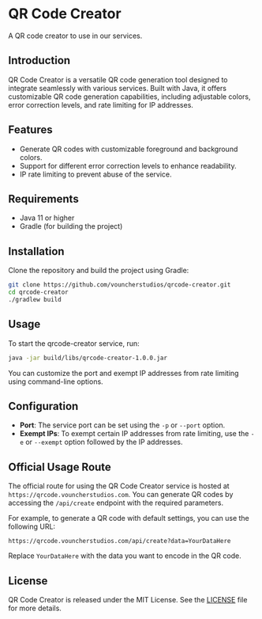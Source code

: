 # QR Code Creator
A QR code creator to use in our services.

## Introduction
QR Code Creator is a versatile QR code generation tool designed to integrate seamlessly with various services. Built with Java, it offers customizable QR code generation capabilities, including adjustable colors, error correction levels, and rate limiting for IP addresses.

## Features
- Generate QR codes with customizable foreground and background colors.
- Support for different error correction levels to enhance readability.
- IP rate limiting to prevent abuse of the service.

## Requirements
- Java 11 or higher
- Gradle (for building the project)

## Installation
Clone the repository and build the project using Gradle:

```sh
git clone https://github.com/vouncherstudios/qrcode-creator.git
cd qrcode-creator
./gradlew build
```

## Usage
To start the qrcode-creator service, run:

```sh
java -jar build/libs/qrcode-creator-1.0.0.jar
```

You can customize the port and exempt IP addresses from rate limiting using command-line options.

## Configuration
- **Port**: The service port can be set using the `-p` or `--port` option.
- **Exempt IPs**: To exempt certain IP addresses from rate limiting, use the `-e` or `--exempt` option followed by the IP addresses.

## Official Usage Route

The official route for using the QR Code Creator service is hosted at `https://qrcode.vouncherstudios.com`. You can generate QR codes by accessing the `/api/create` endpoint with the required parameters.

For example, to generate a QR code with default settings, you can use the following URL:

```
https://qrcode.vouncherstudios.com/api/create?data=YourDataHere
```

Replace `YourDataHere` with the data you want to encode in the QR code.

## License

QR Code Creator is released under the MIT License. See the [LICENSE](LICENSE) file for more details.